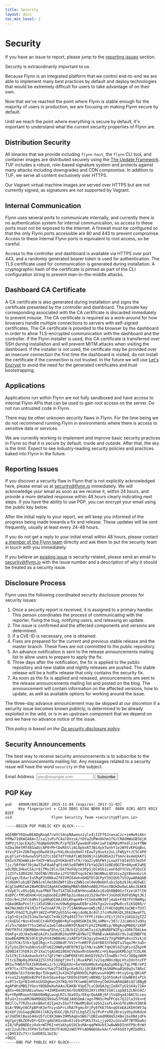 ```yaml
---
title: Security
layout: docs
toc_min_level: 2
---
```


# Security

If you have an issue to report, please jump to the [reporting
issues](#reporting-issues) section.

Security is extraordinarily important to us.

Because Flynn is an integrated platform that we control end-to-end we are able
to implement many best practices by default and deploy technologies that would
be extremely difficult for users to take advantage of on their own.

Now that we've reached the point where Flynn is stable enough for the majority
of users in production, we are focusing on making Flynn secure by default.

Until we reach the point where everything is secure by default, it's important
to understand what the current security properties of Flynn are.

## Distribution Security

All binaries that we provide including `flynn-host`, the `flynn` CLI tool, and
container images are distributed securely using the [The Update
Framework](http://theupdateframework.com). TUF includes a robust, role-based
signature system and protects against many attacks including downgrades and CDN
compromise. In addition to TUF, we serve all content exclusively over HTTPS.

Our Vagrant virtual machine images are served over HTTPS but are not currently
signed, as signatures are not supported by Vagrant.

## Internal Communication

Flynn uses several ports to communicate internally, and currently there is no
authentication system for internal communication, so access to these ports must
not be exposed to the Internet. A firewall must be configured so that the only
Flynn ports accessible are 80 and 443 to prevent compromise. Access to these
internal Flynn ports is equivalent to root access, so be careful.

Access to the controller and dashboard is available via HTTPS over port 443, and
a randomly generated bearer token is used for authentication. The TLS
certificate used for communication is generated during installation.
A cryptographic hash of the certificate is pinned as part of the CLI
configuration string to prevent man-in-the-middle attacks.

## Dashboard CA Certificate

A CA certificate is also generated during installation and signs the certificate
presented by the controller and dashboard. The private key corresponding
associated with the CA certificate is discarded immediately to prevent misuse.
The CA certificate is required as a work-around for how browsers handle multiple
connections to servers with self-signed certificates. The CA certificate is
provided to the browser by the dashboard in order to allow TLS-encrypted
communication with the dashboard and the controller. If the Flynn installer is
used, this CA certificate is transferred over SSH during installation and will
prevent MITM attacks when visiting the dashboard. If the installer is not used,
the certificate may be provided over an insecure connection the first time the
dashboard is visited, do not install the certificate if the connection is not
trusted. In the future we will use [Let's Encrypt](https://letsencrypt.org) to
avoid the need for the generated certificates and trust bootstrapping.

## Applications

Applications run within Flynn are not fully sandboxed and have access to
internal Flynn APIs that can be used to gain root access on the server. Do not
run untrusted code in Flynn.

There may be other unknown security flaws in Flynn. For the time being we do not
recommend running Flynn in environments where there is access to sensitive data
or services.

We are currently working to implement and improve basic security practices in
Flynn so that it is secure by default, inside and outside. After that, the sky
is the limit. Expect to see industry-leading security policies and practices
baked into Flynn in the future.

## Reporting Issues

If you discover a security flaw in Flynn that is not explicitly acknowledged
here, please email us at [security@flynn.io](mailto:security@flynn.io)
immediately. We will acknowledge your email as soon as we receive it, within 24
hours, and provide a more detailed response within 48 hours clearly indicating
next steps. If you have the ability to use PGP, you can encrypt your email using
the public key below.

After the initial reply to your report, we will keep you informed of the
progress being made towards a fix and release. These updates will be sent
frequently, usually at least every 24-48 hours.

If you do not get a reply to your initial email within 48 hours, please contact
[a member of the Flynn team](https://github.com/orgs/flynn/people) directly and
ask them to put the security team in touch with you immediately.

If you believe an [existing issue](https://github.com/flynn/flynn/issues) is
security-related, please send an email to
[security@flynn.io](mailto:security@flynn.io) with the issue number and
a description of why it should be treated as a security issue.

## Disclosure Process

Flynn uses the following coordinated security disclosure process for security
issues:

1. Once a security report is received, it is assigned to a primary handler. This
   person coordinates the process of communicating with the reporter, fixing the
   bug, notifying users, and releasing an update.
1. The issue is confirmed and the affected components and versions are
   determined.
1. If a CVE-ID is necessary, one is obtained.
1. Fixes are prepared for the current and previous stable release and the master
   branch. These fixes are not committed to the public repository.
1. An advance notification is sent to the release announcements mailing list to
   allow users to prepare to apply the fix.
1. Three days after the notification, the fix is applied to the public
   repository and new stable and nightly releases are pushed. The stable release
   will be a hotfix release that only contains the security fix.
1. As soon as the fix is applied and released, announcements are sent to the
   release announcements mailing list and posted on the blog. The announcement
   will contain information on the affected versions, how to update, as well as
   available options for working around the issue.

The three-day advance announcement may be skipped at our discretion if
a security issue becomes known publicly, is determined to be already exploited
in the wild, or is in an upstream component that we depend on and we have no
advance notice of the issue.

_This policy is based on the [Go security disclosure policy](https://golang.org/security)._

## Security Announcements

The best way to receive security announcements is to subscribe to the release
announcements mailing list. Any messages related to a security issue will have
the word `security` in the subject.

<form action="https://flynn.us7.list-manage.com/subscribe/post?u=9600741fc187618e1baa39a58&id=8aadb709f3" method="post" target="_blank" novalidate class="mailing-list-form">
  <label>Email Address&nbsp;
    <input type="email" name="EMAIL" placeholder="you@example.com">
  </label>
  <button type="submit" name="subscribe">Subscribe</button>
</form>

## PGP Key

```text
pub   4096R/6913B2EF 2015-11-04 [expires: 2017-11-03]
      Key fingerprint = C334 DB91 6744 BD00 B347  0A86 0281 AD75 6913 B2EF
uid                  Flynn Security Team <security@flynn.io>

-----BEGIN PGP PUBLIC KEY BLOCK-----

mQINBFY6QowBEADgRoqA7rwYc54npNAweozzylx4jIIFf6JcwxaCzc+zeHw9iAk+
PFMw7IdkWIA8A+2/sa11vPufCAa7OVzsk/YOYaZUPWv0khm1fO/CR0dmWoGB56jH
IWPUjtJpcEXp5j76qNp6U9VRcP/pfE5kTpwa8dFvOmtiwF1mDMAiMYedlz1eYfNW
hZbwJ6etMTd8SaAU/AP0rM+tDoRXtli6LOpkxRT3Bi4ykTwnhY1e2WYEvKPGqBvL
4YvxP1X+ZON7mgxbRwX01KyrhkLdks6nXmXltEewTy9uutz2oLiFWQyY+JC5C4PO
pLgTiaY+bXwow5SF52Ztc1bETdfYUbAfLWQ3bONjniGRGNSm3zT5mnc4x4eUXAf1
9XGvX7N3mWXzA+fHZF+WSuyDYGK8n8TsT9/rOaZryNSFWtjLxwXft8I4V5Sfm2hF
ljc/50fHAf39jAwTZwF8aAFqFSsNt5o0TWMt5fbYaOZA53zBEdOGT0+6HyoK7wRE
wdcRDLSHkoCSkzr8jTMs29ln/Dk79xFOyte3Pp5jDlm5biLeoF6dYYCUs/P2QiCE
j1ZSfvIdRd1Nl7OdtNblMSVboiJfGf0UTnqc6CWz3WnNNuL6D1GiyZgY0eenbzik
pVIqq+/EdarIu5RgP25ONkaZf8IVMI6Xwhx6HQTDlQCPpY39IQUS7StUywARAQAB
tCdGbHlubiBTZWN1cml0eSBUZWFtIDxzZWN1cml0eUBmbHlubi5pbz6JAj4EEwEC
ACgCGwMGCwkIBwMCBhUIAgkKCwQWAgMBAh4BAheABQJYGosXBQkDwXwLAAoJEAKB
rXVpE7Lv0ScQALXuafM6F76oTSXTQG3uENYHnoaDAdxi0zQh0BB9GzfXzeiKTlIH
8xDPCrfMteEHnK+GCoqbbnbEiUMFbp3in0aozUJ529wf0+YJnGhdCRdFUSNgtJKJ
CO3c9nL2hFc64Ms3jpH0qOIAA28XLKhqeH9+YCSkEeMN38fjAab+F487FVtNmMqz
nQAxQKBaPcnltj1XSd1NKzCmzU9wKgHgwwEEBru2dsTgu2vxagMw0cs516SQ86/r
W47No3K0cF4lMJxffw2noAF7R/Zr7lSAA9Kww+oW5jKEJJY4EnQgR6JaCWE+fU3l
7bOP/F6dITLDyRYiWIZ+P9P2yE55Ss+WyjdoNL8c4UlJ7cnMsRKnDL2EA2AwaFTL
y1g5+DjeIbI5JUw7mrwEC7e4k32Pq49IF7Vr7FPFit6krzFEiYJ5CVjG81b2gTZ2
rckUEGCrNov45nHCCt4kPXDgNO+RyFog90SOKImJRLsHMe+/307/J2caWvkIvDOy
alz5xrb68nT75u1WSalo2wGldAxa9NYOtNa87CphZIRkHBip/B6g6ogM6DQ/iK0P
FWVTRfhtJQKM8QmrH4xqFEho/C1JB/bIZiDCmKTajdJpBkRBFWZFgisDRkT04Lkm
OSmFg+zDJ0advADzAiPxJadKdR24aVMPsBYNo7I7R8NEvukK8k65r9vJuQINBFY6
QowBEADMK3ES9lEjDyhV43WB8oNizzA0fbf3k3giyOneAZz7VgP8BPy8xvI5zkjU
tjDJfCKc5Yk+3pDJRgi+7u2O0KdF7VVJ+YnHRfPib4YB033fbhDTa15qa7Mr3uDr
EyTyUzZ0tVuDAnvSz8To6Z2HWOynBFB7N31plhN/xubMCfqH20l6ZtgKszdZ6pVR
xD0BZ47JhD9JcZF1Xa1tgASAQ286XCVkOwxRnSGmnNCc+HjAqepbKMbJgtTCOLRK
Zx1I9jIikAakwxbzXtv7gFzYWrsGWPEKEtKCdmhD2V6Zvl5nwBkr7nS/JQQgzWXM
/ltcG3Np0qJRkXA2ZSlhh21bOgfjHvfijRuxAPWlJv21qzN0nzBpLXtu3XntnzFP
BR1u7HW5hfGXIbRUbmkiJ/5j29QpbXn+beYmGUH0ukvGpAqIyHDIgiTqLYMErePZ
aY97tx/XTVsBKJmnGnsYUe2TIdIEpcKe0JSijOC8AVPBjm3A8Mna8169q3s7ARxC
NfpBOelExfdxWcBprTUkqwK13vX3X2FgOHXH3LPqMzwuuh9QMtr0tvyG+g/8KsAP
1+va1Zi4gBUxB2PeTdxkSbue4apctKEOsEhbMjvBKWQ/Ip3hSUAvFiUwBK0IsP1k
sv8T1vIpYBInHtkUUSDgKwn2X7KQ/khTKtwmNjHFGbnyCOdUVwARAQABiQIlBBgB
AgAPAhsMBQJYGostBQkDwXwhAAoJEAKBrXVpE7LvCQUQAJgjIe8XTyU1SX4y72An
q8Xx+662DXAELwVwa/+4Z4REekKC6GrDzNXO5G2AYiVRN7zG8liapA812LNnS9Z/
By+YRpMRaun5SNbD8mNgLwugLMJi3ba93y/EEqcQoAABj6Fj5sb8qa4JAAC5Liex
DfuG+2zouKMJN4M9UDI9kGwS7PG8EJA0SUmA/agn7MHScPmPPC6s7QJ2la3Ykn+E
BWJllu77RZhsxknB6etd2Ipm2vIGxTfrNwOMjBoCsQSS2sxFL4knGfEsN9vV3NtB
QiAr99KyV8CFpBPnK3efhiysbPrLVRA7Fgmc4YjPy0fK6756nqOtmEAiKEHtWY3q
NjkbFjUiGagqNGO61lGK2ydGGC/QbJSF1Lbg5ZIJy2PvPrsR8jBreiydSyXU6dzm
ar2mO5KlBea54HxU5fzC0X3mWv39M5AqbvSWG7lDBIxmdRR8m524BejbxXNdjdFk
HgYgojBkZE0vDYrQ3XrgAUSKGsUAv0JiEbsPUKG7XsLjjybO2ujGzvDF7BTRbaAz
xI8/VPpBNDDzz4xk+WTP6I+mYakhy6SVCbsMA+qqPW4vb5Jw0wWkDInHfP8c0rWt
xd/2zuh76s3TP9xToTmkt9SfF4UO2vWd7PFsADNm6GbvkAcf/eF6SOt7yMIb8RcL
sjDH53Zs7Y/r3uHO0IL1bI9/
=9Q2C
-----END PGP PUBLIC KEY BLOCK-----
```
